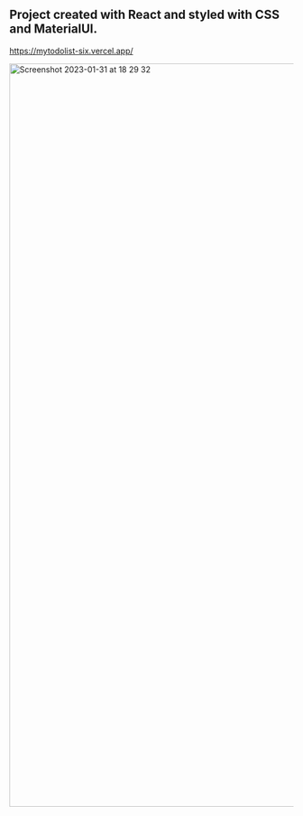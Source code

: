 ## Project created with React and styled with CSS and MaterialUI.
https://mytodolist-six.vercel.app/

<img width="1316" alt="Screenshot 2023-01-31 at 18 29 32" src="https://user-images.githubusercontent.com/100241036/215887575-5cfd79ed-aca3-4f97-a473-3754acdef09c.png">

